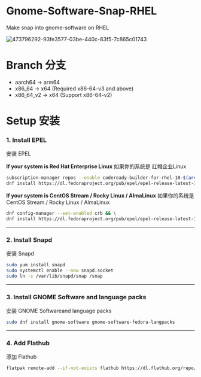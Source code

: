 # Gnome-Software-Snap-RHEL
Make snap into gnome-software on RHEL

![473796292-93fe3577-03be-440c-83f5-7c865c01743](https://github.com/user-attachments/assets/fd42d8a5-19be-4a02-9d1e-4b0bab742acb)

# Branch 分支
- aarch64 → arm64
- x86_64 → x64 (Required x86-64-v3 and above)
- x86_64_v2 → x64 (Support x86-64-v2)

# Setup 安装

### 1. Install EPEL
安装 EPEL

**If your system is Red Hat Enterprise Linux**
如果你的系统是 红帽企业Linux
```bash
subscription-manager repos --enable codeready-builder-for-rhel-10-$(arch)-rpms && \
dnf install https://dl.fedoraproject.org/pub/epel/epel-release-latest-10.noarch.rpm
```

**If your system is CentOS Stream / Rocky Linux / AlmaLinux**
如果你的系统是 CentOS Stream / Rocky Linux / AlmaLinux
```bash
dnf config-manager --set-enabled crb && \
dnf install https://dl.fedoraproject.org/pub/epel/epel-release-latest-10.noarch.rpm
```

---

### 2. Install Snapd
安装 Snapd
```bash
sudo yum install snapd
sudo systemctl enable --now snapd.socket
sudo ln -s /var/lib/snapd/snap /snap
```

---

### 3. Install GNOME Software and language packs
安装 GNOME Softwareand language packs
```bash
sudo dnf install gnome-software gnome-software-fedora-langpacks
```

---

### 4. Add Flathub
添加 Flathub
```bash
flatpak remote-add --if-not-exists flathub https://dl.flathub.org/repo/flathub.flatpakrepo
```
